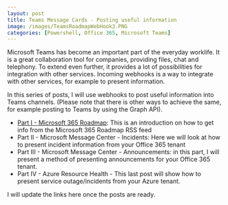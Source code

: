 ```yaml
---
layout: post
title: Teams Message Cards - Posting useful information
image: /images/TeamsRoadmapWebHook3.PNG
categories: [Powershell, Office 365, Microsoft Teams]
---
```


 Microsoft Teams has become an important part of the everyday worklife. It is a great collaboration tool for companies, providing files, chat and telephony. To extend even further, it provides a lot of possibilities for integration with other services. Incoming webhooks is a way to integrate with other services, for example to present information.

In this series of posts, I will use webhooks to post useful information into Teams channels. (Please note that there is other ways to achieve the same, for example posting to Teams by using the Graph API).

- [Part I - Microsoft 365 Roadmap](/posts/2019-10-26-Teams%20message%20cards%20-%20Getting%20Office%20365%20roadmap%20into%20channel.md): This is an introduction on how to get info from the Microsoft 365 Roadmap RSS feed
- Part II - Microsoft Message Center - Incidents: Here we will look at how to present incident information from your Office 365 tenant
- Part III - Microsoft Message Center - Announcements: in this part, I will present a method of presenting announcements for your Office 365 tenant.
- Part IV - Azure Resource Health - This last post will show how to present service outage/incidents from your Azure tenant.

I will update the links here once the posts are ready.

